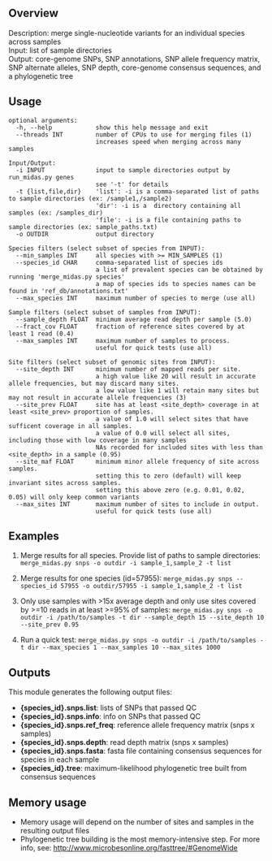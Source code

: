 ## Overview
Description: merge single-nucleotide variants for an individual species across samples  
Input: list of sample directories  
Output: core-genome SNPs, SNP annotations, SNP allele frequency matrix, SNP alternate alleles, SNP depth, core-genome consensus sequences, and a phylogenetic tree  


## Usage
```
optional arguments:
  -h, --help            show this help message and exit
  --threads INT         number of CPUs to use for merging files (1)
                        increases speed when merging across many samples

Input/Output:
  -i INPUT              input to sample directories output by run_midas.py genes
                        see '-t' for details
  -t {list,file,dir}    'list': -i is a comma-separated list of paths to sample directories (ex: /sample1,/sample2)
                        'dir': -i is a  directory containing all samples (ex: /samples_dir)
                        'file': -i is a file containing paths to sample directories (ex: sample_paths.txt)
  -o OUTDIR             output directory

Species filters (select subset of species from INPUT):
  --min_samples INT     all species with >= MIN_SAMPLES (1)
  --species_id CHAR     comma-separated list of species ids
                        a list of prevalent species can be obtained by running 'merge_midas.py species'
                        a map of species ids to species names can be found in 'ref_db/annotations.txt'
  --max_species INT     maximum number of species to merge (use all)

Sample filters (select subset of samples from INPUT):
  --sample_depth FLOAT  minimum average read depth per sample (5.0)
  --fract_cov FLOAT     fraction of reference sites covered by at least 1 read (0.4)
  --max_samples INT     maximum number of samples to process.
                        useful for quick tests (use all)

Site filters (select subset of genomic sites from INPUT):
  --site_depth INT      minimum number of mapped reads per site.
                        a high value like 20 will result in accurate allele frequencies, but may discard many sites.
                        a low value like 1 will retain many sites but may not result in accurate allele frequencies (3)
  --site_prev FLOAT     site has at least <site_depth> coverage in at least <site_prev> proportion of samples.
                        a value of 1.0 will select sites that have sufficent coverage in all samples.
                        a value of 0.0 will select all sites, including those with low coverage in many samples 
                        NAs recorded for included sites with less than <site_depth> in a sample (0.95)
  --site_maf FLOAT      minimum minor allele frequency of site across samples.
                        setting this to zero (default) will keep invariant sites across samples.
                        setting this above zero (e.g. 0.01, 0.02, 0.05) will only keep common variants
  --max_sites INT       maximum number of sites to include in output.
                        useful for quick tests (use all)
```

## Examples
1) Merge results for all species. Provide list of paths to sample directories:
`merge_midas.py snps -o outdir -i sample_1,sample_2 -t list`

2) Merge results for one species (id=57955):
`merge_midas.py snps --species_id 57955 -o outdir/57955 -i sample_1,sample_2 -t list`

3) Only use samples with >15x average depth and only use sites covered by >=10 reads in at least >=95% of samples:
`merge_midas.py snps -o outdir -i /path/to/samples -t dir --sample_depth 15 --site_depth 10 --site_prev 0.95`

4) Run a quick test:
`merge_midas.py snps -o outdir -i /path/to/samples -t dir --max_species 1 --max_samples 10 --max_sites 1000`

## Outputs
This module generates the following output files: 

* **{species_id}.snps.list**: lists of SNPs that passed QC
* **{species_id}.snps.info**: info on SNPs that passed QC
* **{species_id}.snps.ref_freq**: reference allele frequency matrix (snps x samples)
* **{species_id}.snps.depth**: read depth matrix (snps x samples)
* **{species_id}.snps.fasta**: fasta file containing consensus sequences for species in each sample 
* **{species_id}.tree**: maximum-likelihood phylogenetic tree built from consensus sequences

## Memory usage  
* Memory usage will depend on the number of sites and samples in the resulting output files
* Phylogenetic tree building is the most memory-intensive step. For more info, see: http://www.microbesonline.org/fasttree/#GenomeWide
